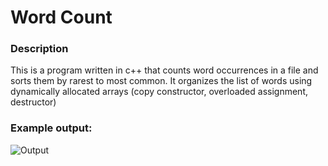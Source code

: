 # Word Count
### Description
This is a program written in c++ that counts word occurrences in a file and sorts them by rarest to most common.
It organizes the list of words using dynamically allocated arrays (copy constructor, overloaded assignment, destructor)

### Example output:

![Output](https://i.imgur.com/9wbQYGo.png)
